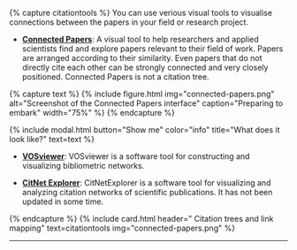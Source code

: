 {% capture citationtools %}
You can use verious visual tools to visualise connections between the papers in your field or research project. 

- **[Connected Papers](https://www.connectedpapers.com)**: A visual tool to help researchers and applied scientists find and explore papers relevant to their field of work. Papers are arranged according to their similarity. Even papers that do not directly cite each other can be strongly connected and very closely positioned. Connected Papers is not a citation tree.

{% capture text %}
{% include figure.html img="connected-papers.png" alt="Screenshot of the Connected Papers interface" caption="Preparing to embark" width="75%" %}
{% endcapture %}

{% include modal.html button="Show me" color="info" title="What does it look like?" text=text %}

- **[VOSviewer](https://www.vosviewer.com)**: VOSviewer is a software tool for constructing and visualizing bibliometric networks.

- **[CitNet Explorer](https://www.citnetexplorer.nl/)**: CitNetExplorer is a software tool for visualizing and analyzing citation networks of scientific publications. It has not been updated in some time. 

{% endcapture %}
{% include card.html header="<i class='fas fa-tree'></i> Citation trees and link mapping" text=citationtools img="connected-papers.png" %}

___